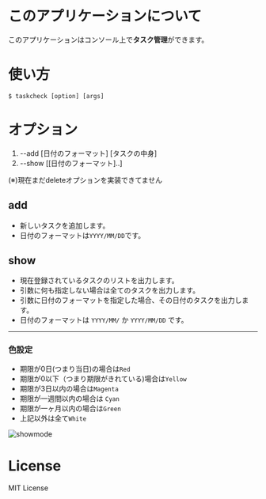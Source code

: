 # このアプリケーションについて
このアプリケーションはコンソール上で**タスク管理**ができます。  

# 使い方
    $ taskcheck [option] [args]

# オプション
1. --add [日付のフォーマット] [タスクの中身]  
2. --show [[日付のフォーマット]..]

(※)現在まだdeleteオプションを実装できてません  

## add
* 新しいタスクを追加します。  
* 日付のフォーマットは`YYYY/MM/DD`です。  

## show
* 現在登録されているタスクのリストを出力します。  
* 引数に何も指定しない場合は全てのタスクを出力します。  
* 引数に日付のフォーマットを指定した場合、その日付のタスクを出力します。  
* 日付のフォーマットは `YYYY/MM/` か `YYYY/MM/DD` です。  

- - - 

### 色設定
* 期限が0日(つまり当日)の場合は`Red`
* 期限が0以下（つまり期限がきれている)場合は`Yellow`
* 期限が3日以内の場合は`Magenta`
* 期限が一週間以内の場合は `Cyan`
* 期限が一ヶ月以内の場合は`Green`
* 上記以外は全て`White`


![showmode](https://img.skitch.com/20120318-bayfhndxu9bit8ikqthm6hxk97.png)


# License
MIT License  
